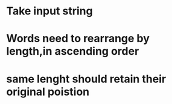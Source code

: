 # Take input string
# Words need to rearrange by length,in ascending order
# same lenght should retain their original poistion